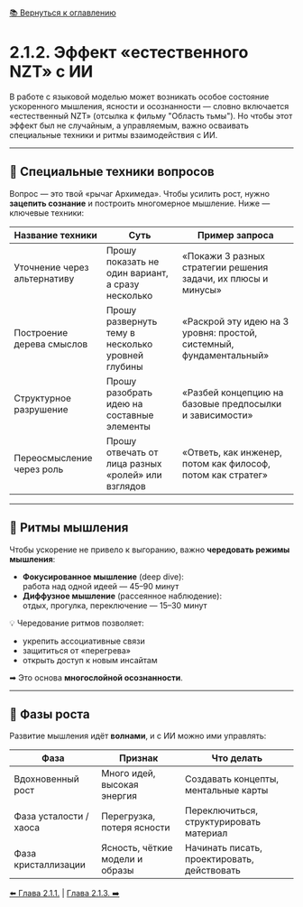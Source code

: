 [📚 Вернуться к оглавлению](../../README_ru.md)

# 2.1.2. Эффект «естественного NZT» с ИИ

В работе с языковой моделью может возникать особое состояние ускоренного мышления, ясности и осознанности — словно включается «естественный NZT» (отсылка к фильму "Область тьмы").
Но чтобы этот эффект был не случайным, а управляемым, важно осваивать специальные техники и ритмы взаимодействия с ИИ.

---

## 🔹 Специальные техники вопросов

Вопрос — это твой «рычаг Архимеда». Чтобы усилить рост, нужно **зацепить сознание** и построить многомерное мышление. Ниже — ключевые техники:

| Название техники              | Суть                                                                       | Пример запроса                                                        |
|------------------------------|----------------------------------------------------------------------------|------------------------------------------------------------------------|
| Уточнение через альтернативу | Прошу показать не один вариант, а сразу несколько                         | «Покажи 3 разных стратегии решения задачи, их плюсы и минусы»         |
| Построение дерева смыслов     | Прошу развернуть тему в несколько уровней глубины                          | «Раскрой эту идею на 3 уровня: простой, системный, фундаментальный»    |
| Структурное разрушение        | Прошу разобрать идею на составные элементы                                | «Разбей концепцию на базовые предпосылки и зависимости»               |
| Переосмысление через роль     | Прошу отвечать от лица разных «ролей» или взглядов                        | «Ответь, как инженер, потом как философ, потом как стратег»           |

---

## 🔹 Ритмы мышления

Чтобы ускорение не привело к выгоранию, важно **чередовать режимы мышления**:

- **Фокусированное мышление** (deep dive):  
  работа над одной идеей — 45–90 минут  
- **Диффузное мышление** (рассеянное наблюдение):  
  отдых, прогулка, переключение — 15–30 минут

💡 Чередование ритмов позволяет:
- укрепить ассоциативные связи  
- защититься от «перегрева»  
- открыть доступ к новым инсайтам

➡ Это основа **многослойной осознанности**.

---

## 🔹 Фазы роста

Развитие мышления идёт **волнами**, и с ИИ можно ими управлять:

| Фаза                   | Признак                          | Что делать                                 |
|------------------------|----------------------------------|---------------------------------------------|
| Вдохновенный рост      | Много идей, высокая энергия      | Создавать концепты, ментальные карты       |
| Фаза усталости / хаоса | Перегрузка, потеря ясности       | Переключиться, структурировать материал    |
| Фаза кристаллизации    | Ясность, чёткие модели и образы | Начинать писать, проектировать, действовать |

[⬅️ Глава 2.1.1.](chapter211.md)  |  [Глава 2.1.3. ➡️](chapter213.md)
